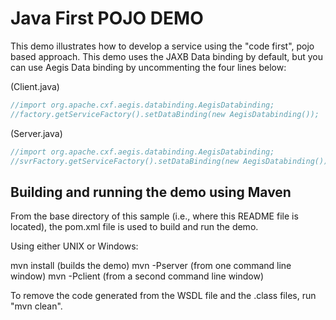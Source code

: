 Java First POJO DEMO
====================

This demo illustrates how to develop a service using the "code first", pojo
based approach. This demo uses the JAXB Data binding by default, but you can
use Aegis Data binding by uncommenting the four lines below:

(Client.java)
```java
//import org.apache.cxf.aegis.databinding.AegisDatabinding;
//factory.getServiceFactory().setDataBinding(new AegisDatabinding());

```

(Server.java)

```java
//import org.apache.cxf.aegis.databinding.AegisDatabinding;
//svrFactory.getServiceFactory().setDataBinding(new AegisDatabinding());

```

Building and running the demo using Maven
-----------------------------------------

From the base directory of this sample (i.e., where this README file is
located), the pom.xml file is used to build and run the demo. 

Using either UNIX or Windows:

  mvn install   (builds the demo)
  mvn -Pserver  (from one command line window)
  mvn -Pclient  (from a second command line window)

To remove the code generated from the WSDL file and the .class
files, run "mvn clean".
